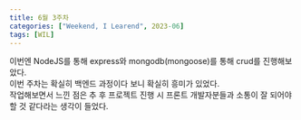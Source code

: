 ```yaml
---
title: 6월 3주차
categories: ["Weekend, I Learend", 2023-06]
tags: [WIL]
---
```


이번엔 NodeJS를 통해 express와 mongodb(mongoose)를 통해 crud를 진행해보았다.<br>
이번 주차는 확실히 백엔드 과정이다 보니 확실히 흥미가 있었다.<br>
작업해보면서 느낀 점은 추 후 프로젝트 진행 시 프론트 개발자분들과 소통이 잘 되어야 할 것 같다라는 생각이 들었다.<br>